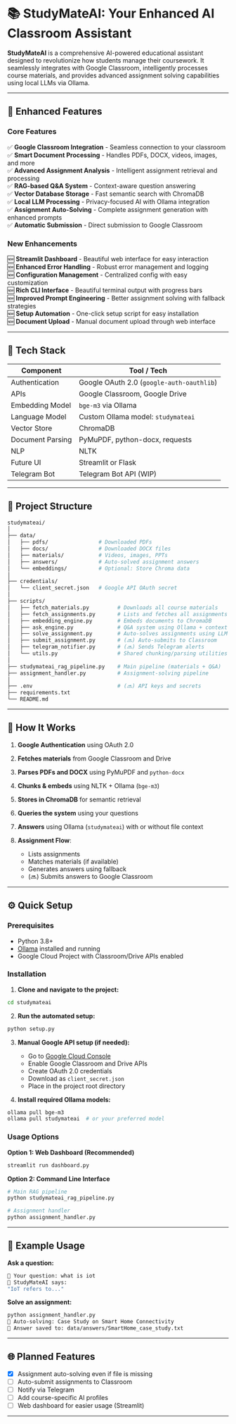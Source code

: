 
# 📚 StudyMateAI: Your Enhanced AI Classroom Assistant

**StudyMateAI** is a comprehensive AI-powered educational assistant designed to revolutionize how students manage their coursework. It seamlessly integrates with Google Classroom, intelligently processes course materials, and provides advanced assignment solving capabilities using local LLMs via Ollama.

---

## 🚀 Enhanced Features

### Core Features
✅ **Google Classroom Integration** - Seamless connection to your classroom  
✅ **Smart Document Processing** - Handles PDFs, DOCX, videos, images, and more  
✅ **Advanced Assignment Analysis** - Intelligent assignment retrieval and processing  
✅ **RAG-based Q&A System** - Context-aware question answering  
✅ **Vector Database Storage** - Fast semantic search with ChromaDB   
✅ **Local LLM Processing** - Privacy-focused AI with Ollama integration  
✅ **Assignment Auto-Solving** - Complete assignment generation with enhanced prompts  
✅ **Automatic Submission** - Direct submission to Google Classroom  

### New Enhancements
🆕 **Streamlit Dashboard** - Beautiful web interface for easy interaction  
🆕 **Enhanced Error Handling** - Robust error management and logging  
🆕 **Configuration Management** - Centralized config with easy customization  
🆕 **Rich CLI Interface** - Beautiful terminal output with progress bars  
🆕 **Improved Prompt Engineering** - Better assignment solving with fallback strategies  
🆕 **Setup Automation** - One-click setup script for easy installation  
🆕 **Document Upload** - Manual document upload through web interface

---

## 🧠 Tech Stack

| Component            | Tool / Tech                            |
|----------------------|----------------------------------------|
| Authentication       | Google OAuth 2.0 (`google-auth-oauthlib`) |
| APIs                 | Google Classroom, Google Drive         |
| Embedding Model      | `bge-m3` via Ollama                    |
| Language Model       | Custom Ollama model: `studymateai`     |
| Vector Store         | ChromaDB                               |
| Document Parsing     | PyMuPDF, python-docx, requests         |
| NLP                  | NLTK                                   |
| Future UI            | Streamlit or Flask                     |
| Telegram Bot         | Telegram Bot API (WIP)                 |

---

## 📁 Project Structure

```bash
studymateai/
│
├── data/
│   ├── pdfs/                # Downloaded PDFs
│   ├── docs/                # Downloaded DOCX files
│   ├── materials/           # Videos, images, PPTs
│   ├── answers/             # Auto-solved assignment answers
│   └── embeddings/          # Optional: Store Chroma data
│
├── credentials/
│   └── client_secret.json   # Google API OAuth secret
│
├── scripts/
│   ├── fetch_materials.py         # Downloads all course materials
│   ├── fetch_assignments.py       # Lists and fetches all assignments
│   ├── embedding_engine.py        # Embeds documents to ChromaDB
│   ├── ask_engine.py              # Q&A system using Ollama + context
│   ├── solve_assignment.py        # Auto-solves assignments using LLM
│   ├── submit_assignment.py       # (🔜) Auto-submits to Classroom
│   ├── telegram_notifier.py       # (🔜) Sends Telegram alerts
│   └── utils.py                   # Shared chunking/parsing utilities
│
├── studymateai_rag_pipeline.py    # Main pipeline (materials + Q&A)
├── assignment_handler.py          # Assignment-solving pipeline
│
├── .env                           # (🔜) API keys and secrets
├── requirements.txt
└── README.md
````

---

## 🧩 How It Works

1. **Google Authentication** using OAuth 2.0
2. **Fetches materials** from Google Classroom and Drive
3. **Parses PDFs and DOCX** using PyMuPDF and `python-docx`
4. **Chunks & embeds** using NLTK + Ollama (`bge-m3`)
5. **Stores in ChromaDB** for semantic retrieval
6. **Queries the system** using your questions
7. **Answers** using Ollama (`studymateai`) with or without file context
8. **Assignment Flow**:

   * Lists assignments
   * Matches materials (if available)
   * Generates answers using fallback
   * (🔜) Submits answers to Google Classroom



---

## ⚙️ Quick Setup

### Prerequisites
- Python 3.8+
- [Ollama](https://ollama.ai) installed and running
- Google Cloud Project with Classroom/Drive APIs enabled

### Installation

1. **Clone and navigate to the project:**
```bash
cd studymateai
```

2. **Run the automated setup:**
```bash
python setup.py
```

3. **Manual Google API setup (if needed):**
   - Go to [Google Cloud Console](https://console.cloud.google.com)
   - Enable Google Classroom and Drive APIs
   - Create OAuth 2.0 credentials
   - Download as `client_secret.json`
   - Place in the project root directory

4. **Install required Ollama models:**
```bash
ollama pull bge-m3
ollama pull studymateai  # or your preferred model
```

### Usage Options

**Option 1: Web Dashboard (Recommended)**
```bash
streamlit run dashboard.py
```

**Option 2: Command Line Interface**
```bash
# Main RAG pipeline
python studymateai_rag_pipeline.py

# Assignment handler
python assignment_handler.py
```

---

## 💬 Example Usage

**Ask a question:**

```bash
📩 Your question: what is iot
🤖 StudyMateAI says:
"IoT refers to..."
```

**Solve an assignment:**

```bash
python assignment_handler.py
📩 Auto-solving: Case Study on Smart Home Connectivity
🤖 Answer saved to: data/answers/SmartHome_case_study.txt
```

---

## 🌐 Planned Features

* [x] Assignment auto-solving even if file is missing
* [ ] Auto-submit assignments to Classroom
* [ ] Notify via Telegram
* [ ] Add course-specific AI profiles
* [ ] Web dashboard for easier usage (Streamlit)

---

```
